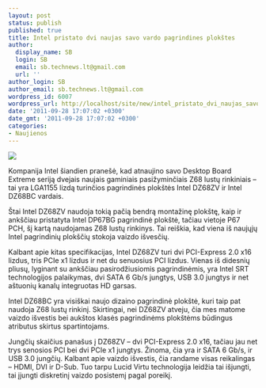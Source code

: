 ```yaml
---
layout: post
status: publish
published: true
title: Intel pristato dvi naujas savo vardo pagrindines plokštes
author:
  display_name: SB
  login: SB
  email: sb.technews.lt@gmail.com
  url: ''
author_login: SB
author_email: sb.technews.lt@gmail.com
wordpress_id: 6007
wordpress_url: http://localhost/site/new/intel_pristato_dvi_naujas_savo_vardo_pagrindines_plokstes/
date: '2011-09-28 17:07:02 +0300'
date_gmt: '2011-09-28 17:07:02 +0300'
categories:
- Naujienos
---
```

<div class="imgright"><img src="http://technews.lt/upload/intelboards.jpg"  /></div>
<p>Kompanija Intel šiandien pranešė, kad atnaujino savo Desktop Board Extreme seriją dvejais naujais gaminiais pasižyminčiais Z68 lustų rinkiniais – tai yra LGA1155 lizdą turinčios pagrindinės plokštės Intel DZ68ZV ir Intel DZ68BC vardais.</p>
<p>Štai Intel DZ68ZV naudoja tokią pačią bendrą montažinę plokštę, kaip ir ankščiau pristatyta Intel DP67BG pagrindinė plokštė, tačiau vietoje P67 PCH, šį kartą naudojamas Z68 lustų rinkinys. Tai reiškia, kad viena iš naujųjų Intel pagrindinių plokščių stokoja vaizdo išvesčių.</p>
<p>Kalbant apie kitas specifikacijas, Intel DZ68ZV turi dvi PCI-Express 2.0 x16 lizdus, tris PCIe x1 lizdus ir net du senuosius PCI lizdus. Vienas iš didesnių pliusų, lyginant su ankščiau pasirodžiusiomis pagrindinėmis, yra Intel SRT technologijos palaikymas, dvi SATA 6 Gb/s jungtys, USB 3.0 jungtys ir net aštuonių kanalų integruotas HD garsas.</p>
<p>Intel DZ68BC yra visiškai naujo dizaino pagrindinė plokštė, kuri taip pat naudoja Z68 lustų rinkinį. Skirtingai, nei DZ68ZV atveju, čia mes matome vaizdo išvestis bei aukštos klasės pagrindinėms plokštėms būdingus atributus skirtus spartintojams.</p>
<p>Jungčių skaičius panašus į DZ68ZV – dvi PCI-Express 2.0 x16, tačiau jau net trys senosios PCI bei dvi PCIe x1 jungtys. Žinoma, čia yra ir SATA 6 Gb/s, ir USB 3.0 jungčių. Kalbant apie vaizdo išvestis, čia randame visas reikalingas – HDMI, DVI ir D-Sub. Tuo tarpu Lucid Virtu technologija leidžia tai išjungti, tai įjungti diskretinį vaizdo posistemį pagal poreikį.</p>
